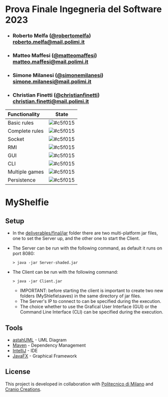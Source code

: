 # Prova Finale Ingegneria del Software 2023


- ###  Roberto Melfa  ([@robertomelfa](https://github.com/robertomelfa)) <br> roberto.melfa@mail.polimi.it
- ###  Matteo Maffesi ([@matteomaffesi](https://github.com/matteomaffesi)) <br> matteo.maffesi@mail.polimi.it
- ###  Simone Milanesi ([@simonemilanesi](https://github.com/simonemilanesi)) <br> simone.milanesi@mail.polimi.it
- ###  Christian Finetti ([@christianfinetti](https://github.com/christianfinetti)) <br> christian.finetti@mail.polimi.it

| Functionality | State |
|:-----------------------|:------------------------------------:|
| Basic rules | ![#c5f015](https://via.placeholder.com/15/008000/000000?text=+) |
| Complete rules | ![#c5f015](https://via.placeholder.com/15/008000/000000?text=+) |
| Socket | ![#c5f015](https://via.placeholder.com/15/008000/000000?text=+) |
| RMI | ![#c5f015](https://via.placeholder.com/15/008000/000000?text=+) |
| GUI | ![#c5f015](https://via.placeholder.com/15/008000/000000?text=+) |
| CLI | ![#c5f015](https://via.placeholder.com/15/008000/000000?text=+)|
| Multiple games | ![#c5f015](https://via.placeholder.com/15/008000/000000?text=+) |
| Persistence | ![#c5f015](https://via.placeholder.com/15/008000/000000?text=+) |

<!--
[![RED](https://placehold.it/15/f03c15/f03c15)](#)
[![YELLOW](https://placehold.it/15/ffdd00/ffdd00)](#)
[![GREEN](https://placehold.it/15/44bb44/44bb44)](#)
-->

# MyShelfie



## Setup

- In the [deliverables/final/jar](deliverables/final/jar) folder there are two multi-platform jar files, one to set the Server up, and the other one to start the Client.
- The Server can be run with the following command, as default it runs on port 8080:
    ```shell
    > java -jar Server-shaded.jar
    ```

- The Client can be run with the following command:
    ```shell
    > java -jar Client.jar
    ```
    - IMPORTANT: before starting the client is important to create two new folders (MyShlefie\saves) in the same directory of jar files.
    - The Server's IP to connect to can be specified during the execution.
    - The choice whether to use the Grafical User Interface (GUI) or the Command Line Interface (CLI) can be specified during the execution.
    

## Tools

* [astahUML](https://astah.net) - UML Diagram
* [Maven](https://maven.apache.org/) - Dependency Management
* [IntelliJ](https://www.jetbrains.com/idea/) - IDE
* [JavaFX](https://openjfx.io) - Graphical Framework

## License

This project is developed in collaboration with [Politecnico di Milano](https://www.polimi.it) and [Cranio Creations](http://www.craniocreations.it).
